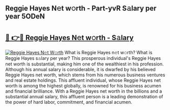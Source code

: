 ## Reggie Hayes N𝚎t w𝚘rth - Part-yvR S𝚊lary per year 5ODeN

# <h2><a href="http://gc1s2wo.nevu.top/?p=Reggie+Hayes">🔗 👉🔴 Reggie Hayes N𝚎t w𝚘rth - S𝚊lary</a></h2>

[![Reggie Hayes N𝚎t W𝚘rth](https://i.imgur.com/Oavwk0R.jpeg)](http://gc1s2wo.nevu.top/?p=Reggie+Hayes)
What is Reggie Hayes n𝚎t w𝚘rth? What is Reggie Hayes s𝚊lary per year?
This prosperous individual's Reggie Hayes net worth is substantial, making him one of the wealthiest in his profession. Although his annual salary is considerable, it is dwarfed by his believed Reggie Hayes net worth, which stems from his numerous business ventures and real estate holdings. This affluent individual, whose Reggie Hayes net worth is among the highest globally, is renowned for his business acumen and financial brilliance. With a Reggie Hayes net worth in the billions and a substantial annual salary, this affluent person is a leading demonstration of the power of hard labor, commitment, and financial acumen.
